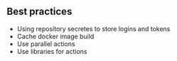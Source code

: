 ## Best practices
* Using repository secretes to store logins and tokens 
* Cache docker image build
* Use parallel actions 
* Use libraries for actions 